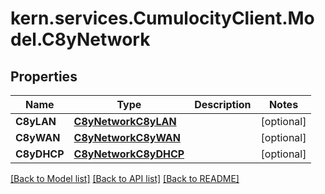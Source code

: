 
# kern.services.CumulocityClient.Model.C8yNetwork

## Properties

Name | Type | Description | Notes
------------ | ------------- | ------------- | -------------
**C8yLAN** | [**C8yNetworkC8yLAN**](C8yNetworkC8yLAN.md) |  | [optional] 
**C8yWAN** | [**C8yNetworkC8yWAN**](C8yNetworkC8yWAN.md) |  | [optional] 
**C8yDHCP** | [**C8yNetworkC8yDHCP**](C8yNetworkC8yDHCP.md) |  | [optional] 

[[Back to Model list]](../README.md#documentation-for-models)
[[Back to API list]](../README.md#documentation-for-api-endpoints)
[[Back to README]](../README.md)

